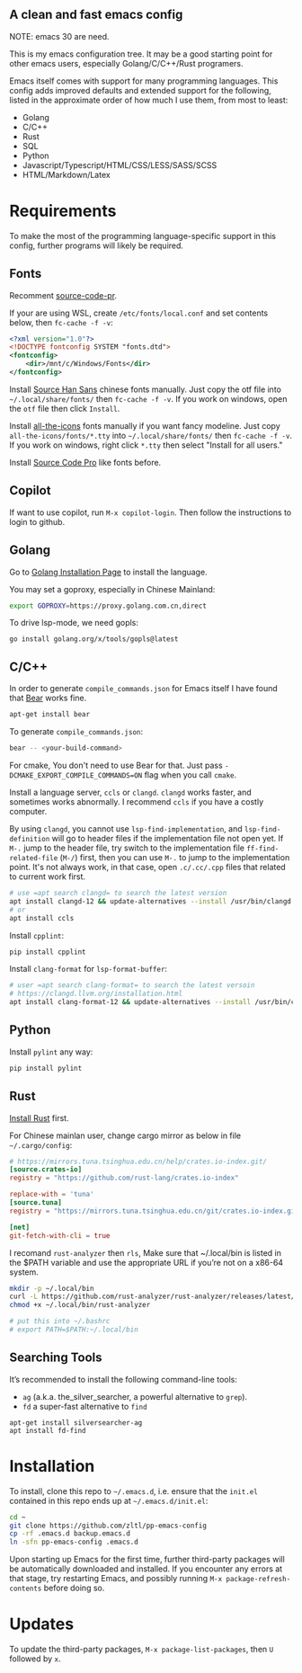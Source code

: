 A clean and fast emacs config
---

NOTE: emacs 30 are need.

This is my emacs configuration tree. It may be a good starting point for other
emacs users, especially Golang/C/C++/Rust programers.

Emacs itself comes with support for many programming languages. This config adds
improved defaults and extended support for the following, listed in the
approximate order of how much I use them, from most to least:

- Golang
- C/C++
- Rust
- SQL
- Python
- Javascript/Typescript/HTML/CSS/LESS/SASS/SCSS
- HTML/Markdown/Latex

# Requirements

To make the most of the programming language-specific support in this config,
further programs will likely be required.

## Fonts
Recomment [source-code-pr](https://github.com/adobe-fonts/source-code-pro).

If your are using WSL, create `/etc/fonts/local.conf` and set contents below,
then `fc-cache -f -v`:

```xml
<?xml version="1.0"?>
<!DOCTYPE fontconfig SYSTEM "fonts.dtd">
<fontconfig>
    <dir>/mnt/c/Windows/Fonts</dir>
</fontconfig>
```

Install [Source Han Sans](https://github.com/adobe-fonts/source-han-sans/tree/release) chinese fonts
manually. Just copy the otf file into `~/.local/share/fonts/` then 
`fc-cache -f -v`. If you work on windows, open the `otf` file then click
`Install`.

Install [all-the-icons](https://github.com/domtronn/all-the-icons.el) fonts 
manually if you want fancy modeline. Just copy `all-the-icons/fonts/*.tty` into 
`~/.local/share/fonts/` then `fc-cache -f -v`. If you work on windows, right 
click `*.tty` then select "Install for all users."

Install [Source Code Pro](https://github.com/adobe-fonts/source-code-pro) like fonts before.

## Copilot
If want to use copilot, run `M-x copilot-login`. Then follow the instructions to
login to github.

## Golang
Go to [Golang Installation Page](https://go.dev/doc/install) to install the
language. 

You may set a goproxy, especially in Chinese Mainland:

``` bash
export GOPROXY=https://proxy.golang.com.cn,direct
```

To drive lsp-mode, we need gopls:

```
go install golang.org/x/tools/gopls@latest
```

## C/C++

In order to generate `compile_commands.json` for Emacs itself I have found that
[Bear](https://github.com/rizsotto/Bear) works fine.


```bash
apt-get install bear
```

To generate `compile_commands.json`:

```bash
bear -- <your-build-command>
```

For cmake, You don't need to use Bear for that. Just pass
`-DCMAKE_EXPORT_COMPILE_COMMANDS=ON` flag when you call `cmake`.

Install a language server, `ccls` or `clangd`. `clangd` works faster, and
sometimes works abnormally. I recommend `ccls` if you have a costly computer.

By using `clangd`, you cannot use `lsp-find-implementation`, and
`lsp-find-definition` will go to header files if the implementation file not
open yet. If `M-.` jump to the header file, try switch to the implementation
file `ff-find-related-file` (`M-/`) first, then you can use `M-.` to jump to the
implementation point. It's not always work, in that case, open `.c/.cc/.cpp`
files that related to current work first.

```bash
# use =apt search clangd= to search the latest version
apt install clangd-12 && update-alternatives --install /usr/bin/clangd clangd /usr/bin/clangd-12 100
# or
apt install ccls
```

Install `cpplint`:

```bash
pip install cpplint
```

Install `clang-format` for `lsp-format-buffer`:

```bash
# user =apt search clang-format= to search the latest versoin
# https://clangd.llvm.org/installation.html
apt install clang-format-12 && update-alternatives --install /usr/bin/clang-format clang-format /usr/bin/clang-format-12 100
```

## Python

Install `pylint` any way:

```bash
pip install pylint
```

## Rust

[Install Rust](https://www.rust-lang.org/tools/install) first.

For Chinese mainlan user, change cargo mirror as below in file 
`~/.cargo/config`:


```toml
# https://mirrors.tuna.tsinghua.edu.cn/help/crates.io-index.git/
[source.crates-io]
registry = "https://github.com/rust-lang/crates.io-index"

replace-with = 'tuna'
[source.tuna]
registry = "https://mirrors.tuna.tsinghua.edu.cn/git/crates.io-index.git"

[net]
git-fetch-with-cli = true
```

I recomand `rust-analyzer` then `rls`, Make sure that ~/.local/bin is listed in
the $PATH variable and use the appropriate URL if you’re not on a x86-64 system.

```bash
mkdir -p ~/.local/bin
curl -L https://github.com/rust-analyzer/rust-analyzer/releases/latest/download/rust-analyzer-x86_64-unknown-linux-gnu.gz | gunzip -c - > ~/.local/bin/rust-analyzer
chmod +x ~/.local/bin/rust-analyzer

# put this into ~/.bashrc
# export PATH=$PATH:~/.local/bin
```

## Searching Tools

It’s recommended to install the following command-line tools:

- `ag` (a.k.a. the_silver_searcher, a powerful alternative to `grep`).
- `fd` a super-fast alternative to `find`

```
apt-get install silversearcher-ag
apt install fd-find
```

# Installation

To install, clone this repo to `~/.emacs.d`, i.e. ensure that the `init.el`
contained in this repo ends up at `~/.emacs.d/init.el`:

``` bash
cd ~
git clone https://github.com/zltl/pp-emacs-config
cp -rf .emacs.d backup.emacs.d
ln -sfn pp-emacs-config .emacs.d
```

Upon starting up Emacs for the first time, further third-party packages will be
automatically downloaded and installed. If you encounter any errors at that
stage, try restarting Emacs, and possibly running `M-x package-refresh-contents`
before doing so.

# Updates

To update the third-party packages, `M-x package-list-packages`, then `U`
followed by `x`.


